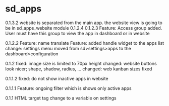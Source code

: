 # sd_apps
0.1.3.2
    website is separated from the main app.
    the website view is going to be in sd_apps_website module
0.1.2.4
0.1.2.3
Feature: Access group added. User must have this group to view the app in dashboard
    or in website

0.1.2.2
Feature: name translate
Feature: added handle widget to the apps list 
change: settings menu moved from sd>settings>apps to the dashboard>configuration

0.1.2
fixed: image size is limited to 70px height
changed: website buttons look nicer; shape, shadow, radius, ...
changed: web kanban sizes fixed


0.1.1.2
fixed: do not show inactive apps in website

0.1.1.1
Feature: ongoing filter which is shows only active apps

0.1.1
HTML target tag change to a variable on settings


